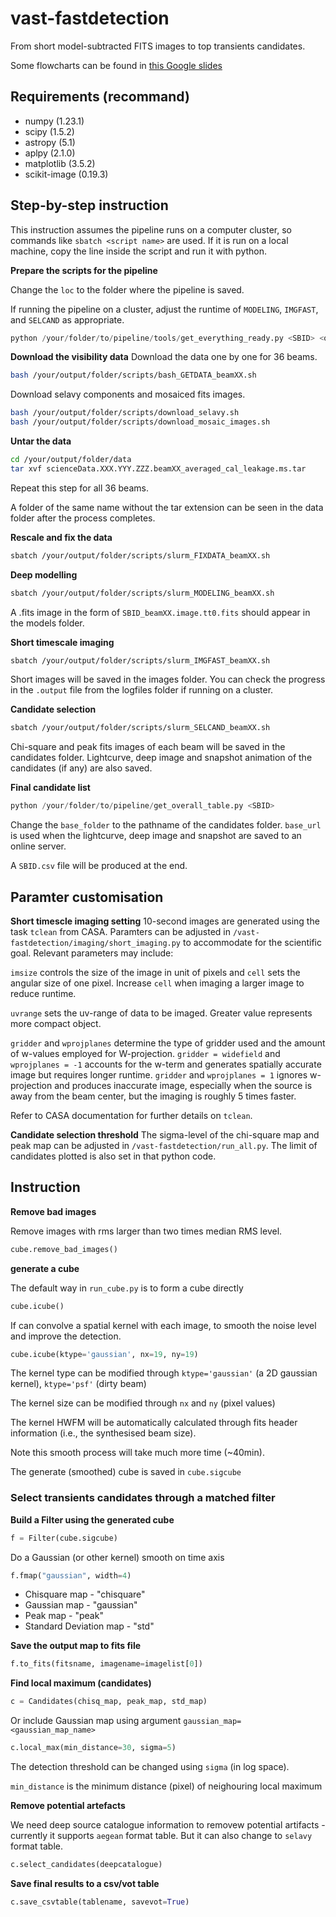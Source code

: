 # vast-fastdetection

From short model-subtracted FITS images to top transients candidates. 

Some flowcharts can be found in [this Google slides](https://docs.google.com/presentation/d/1ODIjt0YC_LiqUu84r6AsVh4wcZmS4R0KW523N--9PD0/edit?usp=sharing)

## Requirements (recommand)

* numpy                              (1.23.1)
* scipy                              (1.5.2)
* astropy                            (5.1)  
* aplpy                              (2.1.0)   
* matplotlib                         (3.5.2)  
* scikit-image                       (0.19.3)      


## Step-by-step instruction
This instruction assumes the pipeline runs on a computer cluster, so commands like `sbatch <script name>` are used. If it is run on a local machine, copy the line inside the script and run it with python.

**Prepare the scripts for the pipeline**

Change the `loc` to the folder where the pipeline is saved.

If running the pipeline on a cluster, adjust the runtime of `MODELING`, `IMGFAST`, and `SELCAND` as appropriate.
```python
python /your/folder/to/pipeline/tools/get_everything_ready.py <SBID> <output_folder>
```

**Download the visibility data**
Download the data one by one for 36 beams.
```bash
bash /your/output/folder/scripts/bash_GETDATA_beamXX.sh
```
Download selavy components and mosaiced fits images.
```bash
bash /your/output/folder/scripts/download_selavy.sh
bash /your/output/folder/scripts/download_mosaic_images.sh
```

**Untar the data**
```bash
cd /your/output/folder/data
tar xvf scienceData.XXX.YYY.ZZZ.beamXX_averaged_cal_leakage.ms.tar
```
Repeat this step for all 36 beams.

A folder of the same name without the tar extension can be seen in the data folder after the process completes.

**Rescale and fix the data**
```bash
sbatch /your/output/folder/scripts/slurm_FIXDATA_beamXX.sh
```

**Deep modelling**
```bash
sbatch /your/output/folder/scripts/slurm_MODELING_beamXX.sh
```
A .fits image in the form of `SBID_beamXX.image.tt0.fits` should appear in the models folder.

**Short timescale imaging**
```bash
sbatch /your/output/folder/scripts/slurm_IMGFAST_beamXX.sh
```
Short images will be saved in the images folder.
You can check the progress in the `.output` file from the logfiles folder if running on a cluster.

**Candidate selection**
```bash
sbatch /your/output/folder/scripts/slurm_SELCAND_beamXX.sh
```
Chi-square and peak fits images of each beam will be saved in the candidates folder. Lightcurve, deep image and snapshot animation of the candidates (if any) are also saved.

**Final candidate list**
```python
python /your/folder/to/pipeline/get_overall_table.py <SBID>
```
Change the `base_folder` to the pathname of the candidates folder.
`base_url` is used when the lightcurve, deep image and snapshot are saved to an online server.

A `SBID.csv` file will be produced at the end.

## Paramter customisation
**Short timescle imaging setting**
10-second images are generated using the task `tclean` from CASA. Paramters can be adjusted in `/vast-fastdetection/imaging/short_imaging.py` to accommodate for the scientific goal. Relevant parameters may include:

`imsize` controls the size of the image in unit of pixels and `cell` sets the angular size of one pixel. Increase `cell` when imaging a larger image to reduce runtime.

`uvrange` sets the uv-range of data to be imaged. Greater value represents more compact object.

`gridder` and `wprojplanes` determine the type of gridder used and the amount of w-values employed for W-projection. `gridder = widefield` and `wprojplanes = -1` accounts for the w-term and generates spatially accurate image but requires longer runtime. `gridder` and `wprojplanes = 1` ignores w-projection and produces inaccurate image, especially when the source is away from the beam center, but the imaging is roughly 5 times faster.

Refer to CASA documentation for further details on `tclean`.

**Candidate selection threshold**
The sigma-level of the chi-square map and peak map can be adjusted in `/vast-fastdetection/run_all.py`.
The limit of candidates plotted is also set in that python code.

## Instruction 
**Remove bad images**

Remove images with rms larger than two times median RMS level. 

```python
cube.remove_bad_images()
```

**generate a cube**

The default way in `run_cube.py` is to form a cube directly 

```python
cube.icube()
```

If can convolve a spatial kernel with each image, to smooth the noise level and improve the detection. 

```python
cube.icube(ktype='gaussian', nx=19, ny=19)
```

The kernel type can be modified through `ktype='gaussian'` (a 2D gaussian kernel), `ktype='psf'` (dirty beam)

The kernel size can be modified through `nx` and `ny` (pixel values)

The kernel HWFM will be automatically calculated through fits header information (i.e., the synthesised beam size). 

Note this smooth process will take much more time (~40min). 

The generate (smoothed) cube is saved in `cube.sigcube`

### Select transients candidates through a matched filter

**Build a Filter using the generated cube**

```python
f = Filter(cube.sigcube)
```

Do a Gaussian (or other kernel) smooth on time axis 

```python
f.fmap("gaussian", width=4)
```

* Chisquare map - "chisquare"
* Gaussian map - "gaussian"
* Peak map - "peak"
* Standard Deviation map - "std"

**Save the output map to fits file**

```python
f.to_fits(fitsname, imagename=imagelist[0])
```

**Find local maximum (candidates)**

```python
c = Candidates(chisq_map, peak_map, std_map)
```

Or include Gaussian map using argument `gaussian_map=<gaussian_map_name>`

```python
c.local_max(min_distance=30, sigma=5)
```

The detection threshold can be changed using `sigma` (in log space). 

`min_distance` is the minimum distance (pixel) of neighouring local maximum

**Remove potential artefacts**

We need deep source catalogue information to removew potential artifacts - currently it supports `aegean` format table. But it can also change to `selavy` format table. 

```python
c.select_candidates(deepcatalogue)
```

**Save final results to a csv/vot table**

```python
c.save_csvtable(tablename, savevot=True)
```


